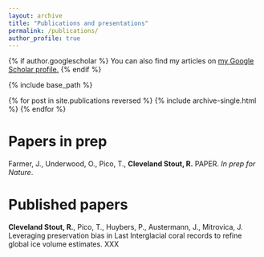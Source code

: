```yaml
---
layout: archive
title: "Publications and presentations"
permalink: /publications/
author_profile: true
---
```


{% if author.googlescholar %}
  You can also find my articles on <u><a href="{{author.googlescholar}}">my Google Scholar profile</a>.</u>
{% endif %}

{% include base_path %}

{% for post in site.publications reversed %}
  {% include archive-single.html %}
{% endfor %}

# Papers in prep
Farmer, J., Underwood, O., Pico, T., **Cleveland Stout, R.** PAPER. *In prep for Nature*.

# Published papers
**Cleveland Stout, R.**, Pico, T., Huybers, P., Austermann, J., Mitrovica, J. Leveraging preservation bias in Last Interglacial coral records to refine global ice volume estimates. XXX
